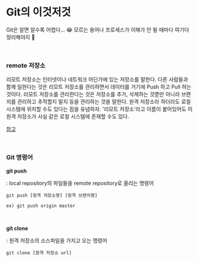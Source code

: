 # Git의 이것저것

Git은 알면 알수록 어렵다... 😂 모르는 용어나 프로세스가 이해가 안 될 때마다 여기다 정리해야지 👊

<br>

### remote 저장소

리모트 저장소는 인터넷이나 네트워크 어딘가에 있는 저장소를 말한다. 다른 사람들과 함께 일한다는 것은 리모트 저장소를 관리하면서 데이터를 거기에 Push 하고 Pull 하는 것이다. 리모트 저장소를 관리한다는 것은 저장소를 추가, 삭제하는 것뿐만 아니라 브랜치를 관리하고 추적할지 말지 등을 관리하는 것을 말한다. 원격 저장소라 하더라도 로컬 시스템에 위치할 수도 있다는 점을 유념하자. '리모트 저장소'라고 이름이 붙어있어도 이 원격 저장소가 사실 같은 로컬 시스템에 존재할 수도 있다.

[참고](https://git-scm.com/book/ko/v2/Git%EC%9D%98-%EA%B8%B0%EC%B4%88-%EB%A6%AC%EB%AA%A8%ED%8A%B8-%EC%A0%80%EC%9E%A5%EC%86%8C)

<br>

### Git 명령어

**git push**

: local repository의 파일들을 remote repository로 올리는 명령어

```
git push [원격 저장소명] [원격 브랜치명]

ex) git push origin master
```

<br>

**git clone**

: 원격 저장소의 소스파일을 가지고 오는 명령어

```
git clone [원격 저장소 url]
```

